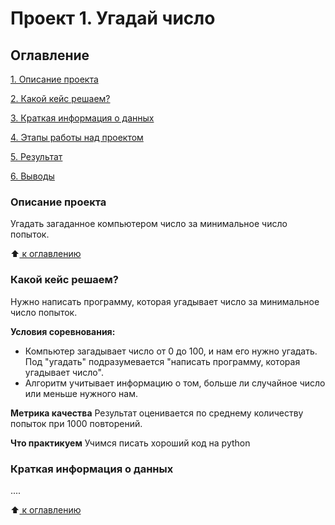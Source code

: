 # Проект 1. Угадай число

## Оглавление
[1. Описание проекта](https://github.com/Blef0099/sf_data_science/blob/main/project_1/README.md#Описание-проекта)

[2. Какой кейс решаем?](https://github.com/Blef0099/sf_data_science/blob/main/project_0/README.md#Какой-кейс-решаем)

[3. Краткая информация о данных](____)

[4. Этапы работы над проектом](_____)

[5. Результат](_____)

[6. Выводы](_____)

### Описание проекта
Угадать загаданное компьютером число за минимальное число попыток.

:arrow_up:[ к оглавлению](______)


### Какой кейс решаем?
Нужно написать программу, которая угадывает число за минимальное число попыток.

**Условия соревнования:**
- Компьютер загадывает число от 0 до 100, и нам его нужно угадать. Под "угадать" подразумевается "написать программу, которая угадывает число".
- Алгоритм учитывает информацию о том, больше ли случайное число или меньше нужного нам.

**Метрика качества**
Результат оценивается по среднему количеству попыток при 1000 повторений.

**Что практикуем**
Учимся писать хороший код на python


### Краткая информация о данных
....

:arrow_up:[ к оглавлению](_____)